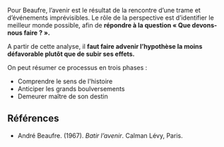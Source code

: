 Pour Beaufre, l’avenir est le résultat de la rencontre d’une trame et d’événements imprévisibles. Le rôle de la perspective est d’identifier le meilleur monde possible, afin de **répondre à la question « Que devons-nous faire ? ».**

A partir de cette analyse, il **faut faire advenir l’hypothèse la moins défavorable plutôt que de subir ses effets.**

On peut résumer ce processus en trois phases :

- Comprendre le sens de l'histoire
- Anticiper les grands boulversements
- Demeurer maître de son destin

## Références

- André Beaufre. (1967). _Batir l’avenir_. Calman Lévy, Paris.